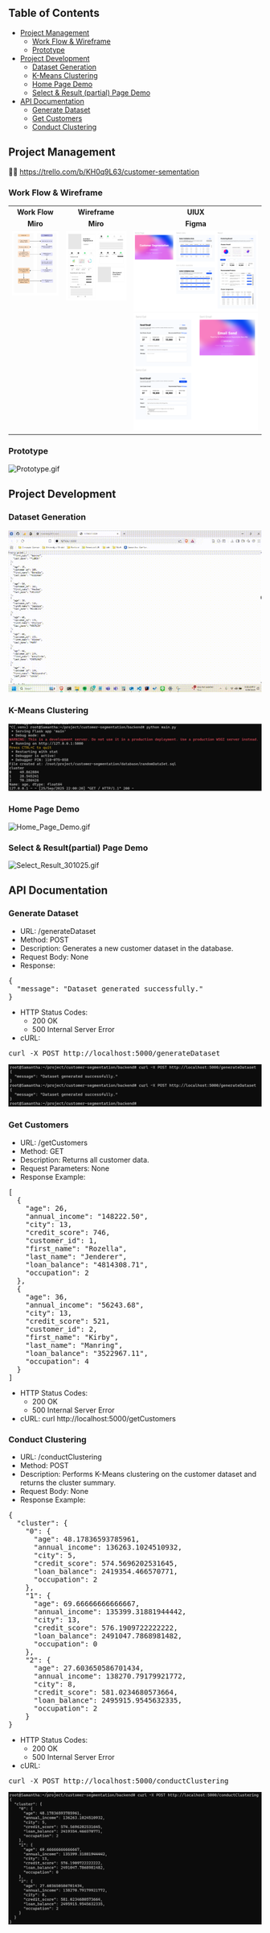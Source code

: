 ## Table of Contents
- [Project Management](#project-management)
  - [Work Flow & Wireframe](#work-flow--wireframe)
  - [Prototype](#prototype)
- [Project Development](#project-development)
  - [Dataset Generation](#dataset-generation)
  - [K-Means Clustering](#k-means-clustering)
  - [Home Page Demo](#home-page-demo)
  - [Select & Result (partial) Page Demo](#select--resultpartial-page-demo)
- [API Documentation](#api-documentation)
  - [Generate Dataset](#generate-dataset)
  - [Get Customers](#get-customers)
  - [Conduct Clustering](#conduct-clustering)

## Project Management
🔗📝 https://trello.com/b/KH0q9L63/customer-sementation

### Work Flow & Wireframe
<table>
  <tr>
    <th>Work Flow</th>
    <th>Wireframe</th>
    <th>UIUX</th>
  </tr>
  <tr>
    <td align="center"><b>Miro</b></td>
    <td align="center"><b>Miro</b></td>
    <td align="center"><b>Figma</b></td>
  </tr>
  <tr>
    <td align="center" valign="top">
      <img src="https://github.com/samanthawhee/Customer-Segmentation/blob/master/Images/Work%20Flow.jpg" width="300"/>
    </td>
    <td align="center" valign="top">
      <img src="https://github.com/samanthawhee/Customer-Segmentation/blob/master/Images/Wireframe.jpg" width="300"/>
    </td>
    <td align="center" valign="top">
      <img src="https://github.com/samanthawhee/Customer-Segmentation/blob/master/readme/UIUX-1.png" width="500"/>
      <img src="https://github.com/samanthawhee/Customer-Segmentation/blob/master/readme/UIUX-2.png" width="500"/>
    </td>
  </tr>
</table>

### Prototype
![Prototype.gif](readme/Prototype.gif)

## Project Development
### Dataset Generation
![Dataset_Generation.gif](readme/Dataset_Generation.gif)
### K-Means Clustering
![K_Means_Clustering1.jpg](readme/K_Means_Clustering1.jpg)
### Home Page Demo
![Home_Page_Demo.gif](readme/Home_Page_Demo.gif)
### Select & Result(partial) Page Demo 
![Select_Result_301025.gif](./readme/Select_Result_301025.gif)


## API Documentation
### Generate Dataset
- URL: /generateDataset
- Method: POST
- Description: Generates a new customer dataset in the database.
- Request Body: None
- Response:
<pre>{
  "message": "Dataset generated successfully."
}</pre>
- HTTP Status Codes:
  - 200 OK 
  - 500 Internal Server Error
- cURL:
<pre>curl -X POST http://localhost:5000/generateDataset</pre>
![API_getCustomers](readme/API_getCustomers.png)

### Get Customers
- URL: /getCustomers
- Method: GET
- Description: Returns all customer data.
- Request Parameters: None
- Response Example:

<pre>[
  {
    "age": 26,
    "annual_income": "148222.50",
    "city": 13,
    "credit_score": 746,
    "customer_id": 1,
    "first_name": "Rozella",
    "last_name": "Jenderer",
    "loan_balance": "4814308.71",
    "occupation": 2
  },
  {
    "age": 36,
    "annual_income": "56243.68",
    "city": 13,
    "credit_score": 521,
    "customer_id": 2,
    "first_name": "Kirby",
    "last_name": "Manring",
    "loan_balance": "3522967.11",
    "occupation": 4
  }
]</pre>  
- HTTP Status Codes:
  - 200 OK 
  - 500 Internal Server Error
- cURL:
curl http://localhost:5000/getCustomers

### Conduct Clustering
- URL: /conductClustering
- Method: POST
- Description: Performs K-Means clustering on the customer dataset and returns the cluster summary.
- Request Body: None
- Response Example:
<pre>{
  "cluster": {
    "0": {
      "age": 48.17836593785961,
      "annual_income": 136263.1024510932,
      "city": 5,
      "credit_score": 574.5696202531645,
      "loan_balance": 2419354.466570771,
      "occupation": 2
    },
    "1": {
      "age": 69.66666666666667,
      "annual_income": 135399.31881944442,
      "city": 13,
      "credit_score": 576.1909722222222,
      "loan_balance": 2491047.7868981482,
      "occupation": 0
    },
    "2": {
      "age": 27.603650586701434,
      "annual_income": 138270.79179921772,
      "city": 8,
      "credit_score": 581.0234680573664,
      "loan_balance": 2495915.9545632335,
      "occupation": 2
    }
}</pre>
- HTTP Status Codes:
  - 200 OK 
  - 500 Internal Server Error
- cURL:
<pre>curl -X POST http://localhost:5000/conductClustering</pre>
![APi_conductClustering2](readme/K_Means_Clustering2.png)
